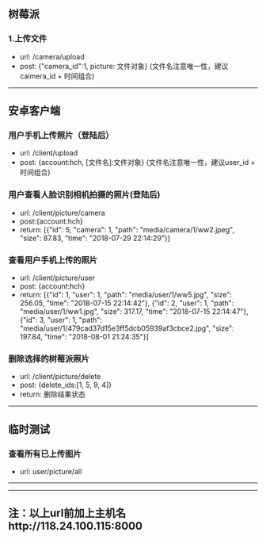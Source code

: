 ## 树莓派

### 1.上传文件
- url: /camera/upload
- post: {"camera_id":1, picture: 文件对象} (文件名注意唯一性，建议caimera_id + 时间组合)

***
## 安卓客户端

### 用户手机上传照片（登陆后）
- url: /client/upload
- post: {account:hch, [文件名]:文件对象} (文件名注意唯一性，建议user_id + 时间组合)

### 用户查看人脸识别相机拍摄的照片(登陆后)
- url: /client/picture/camera
- post:{account:hch}
- return: [{"id": 5, "camera": 1, "path": "media/camera/1/ww2.jpeg", "size": 87.83, "time": "2018-07-29 22:14:29"}]

### 查看用户手机上传的照片
- url: /client/picture/user
- post: {account:hch}
- return: [{"id": 1, "user": 1, "path": "media/user/1/ww5.jpg", "size": 256.05, "time": "2018-07-15 22:14:42"}, {"id": 2, "user": 1, "path": "media/user/1/ww1.jpg", "size": 317.17, "time": "2018-07-15 22:14:47"}, {"id": 3, "user": 1, "path": "media/user/1/479cad37d15e3ff5dcb05939af3cbce2.jpg", "size": 197.84, "time": "2018-08-01 21:24:35"}]

### 删除选择的树莓派照片
- url: /client/picture/delete
- post: {delete_ids:[1, 5, 9, 4]}
- return: 删除结果状态


***
## 临时测试
### 查看所有已上传图片
- url: user/picture/all


***


***
## 注：以上url前加上主机名http://118.24.100.115:8000